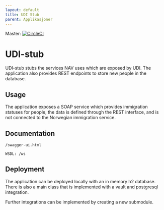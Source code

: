 ```yaml
---
layout: default
title: UDI Stub
parent: Applikasjoner
---
```


Master: [![CircleCI](https://circleci.com/gh/navikt/udi-stub/tree/master.svg?style=svg)](https://circleci.com/gh/navikt/udi-stub/tree/master)
# UDI-stub

UDI-stub stubs the services NAV uses which are exposed by UDI. The application also provides REST endpoints to store new people in the database.

## Usage

The application exposes a SOAP service which provides immigration statuses for people, the data is defined through the REST interface, and is not connected to the Norwegian immigration service. 

## Documentation

`/swagger-ui.html`

`WSDL: /ws`

## Deployment

The application can be deployed locally with an in memory h2 database. There is also a main class that is implemented with a vault and postgresql integration.

Further integrations can be implemented by creating a new submodule.
